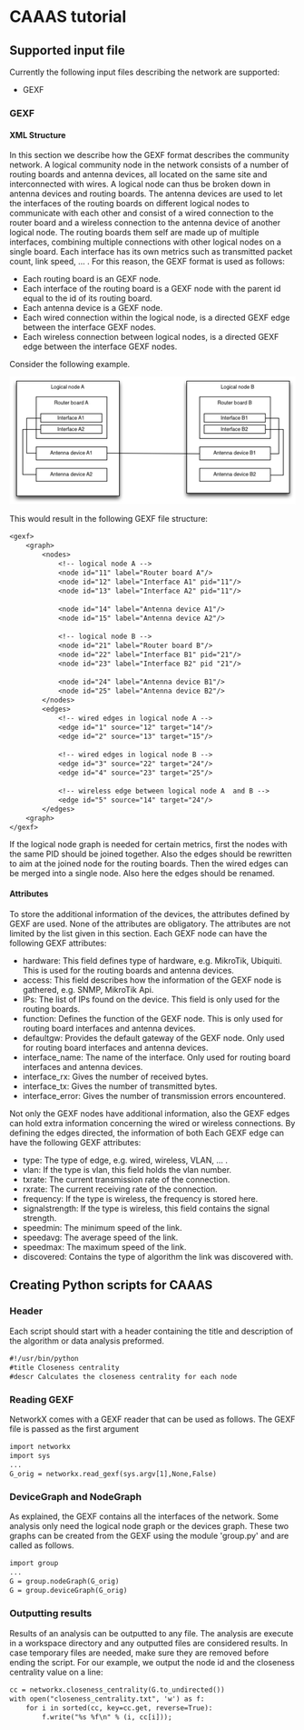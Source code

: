 # CAAAS tutorial

## Supported input file
Currently the following input files describing the network are supported:
* GEXF

### GEXF

#### XML Structure

In this section we describe how the GEXF format describes the community network. A logical community node in the network consists of a number of routing boards and antenna devices, all located on the same site and interconnected with wires.  A logical node can thus be broken down in antenna devices and routing boards.  The antenna devices are used to let the interfaces of the routing boards on different logical nodes to communicate with each other and consist of a wired connection to the router board and a wireless connection to the antenna device of another logical node.  The routing boards them self are made up of multiple interfaces, combining multiple connections with other logical nodes on a single board.  Each interface has its own metrics such as transmitted packet count, link speed, ... . For this reason, the GEXF format is used as follows:

* Each routing board is an GEXF node.
* Each interface of the routing board is a GEXF node with the parent id equal to the id of its routing board.
* Each antenna device is a GEXF node.
* Each wired connection within the logical node, is a directed GEXF edge between the interface GEXF nodes.
* Each wireless connection between logical nodes, is a directed GEXF edge between the interface GEXF nodes.

Consider the following example.

![Example of two logical nodes](images/example.png)

This would result in the following GEXF file structure:

	<gexf>
		<graph>
			<nodes>
				<!-- logical node A -->
				<node id="11" label="Router board A"/>
				<node id="12" label="Interface A1" pid="11"/>
				<node id="13" label="Interface A2" pid="11"/>
				
				<node id="14" label="Antenna device A1"/>
				<node id="15" label="Antenna device A2"/>
				
				<!-- logical node B -->
				<node id="21" label="Router board B"/>
				<node id="22" label="Interface B1" pid="21"/>
				<node id="23" label="Interface B2" pid "21"/>
				
				<node id="24" label="Antenna device B1"/>
				<node id="25" label="Antenna device B2"/>
			</nodes>
			<edges>
				<!-- wired edges in logical node A -->
				<edge id="1" source="12" target="14"/>
				<edge id="2" source="13" target="15"/>
				
				<!-- wired edges in logical node B -->
				<edge id="3" source="22" target="24"/>
				<edge id="4" source="23" target="25"/>
				
				<!-- wireless edge between logical node A  and B -->
				<edge id="5" source="14" target="24"/>
			</edges>
		<graph>
	</gexf>

If the logical node graph is needed for certain metrics, first the nodes with the same PID should be joined together.  Also the edges should be rewritten to aim at the joined node for the routing boards. Then the wired edges can be merged into a single node. Also here the edges should be renamed.

#### Attributes
To store the additional information of the devices, the attributes defined by GEXF are used. None of the attributes are obligatory.  The attributes are not limited by the list given in this section.
Each GEXF node can have the following GEXF attributes:

* hardware: This field defines type of hardware, e.g. MikroTik, Ubiquiti.  This is used for the routing boards and antenna devices.
* access: This field describes how the information of the GEXF node is gathered, e.g. SNMP, MikroTik Api.
* IPs: The list of IPs found on the device. This field is only used for the routing boards.
* function: Defines the function of the GEXF node. This is only used for routing board interfaces and antenna devices.
* defaultgw: Provides the default gateway of the GEXF node. Only used for routing board interfaces and antenna devices.
* interface_name: The name of the interface. Only used for routing board interfaces and antenna devices.
* interface_rx: Gives the number of received bytes.
* interface_tx: Gives the number of transmitted bytes.
* interface_error: Gives the number of transmission errors encountered.

Not only the GEXF nodes have additional information, also the GEXF edges can hold extra information concerning the wired or wireless connections.  By defining the edges directed, the information of both 
Each GEXF edge can have the following GEXF attributes:

* type: The type of edge, e.g. wired, wireless, VLAN, ... .
* vlan: If the type is vlan, this field holds the vlan number.
* txrate: The current transmission rate of the connection.
* rxrate: The current receiving rate of the connection.
* frequency: If the type is wireless, the frequency is stored here.
* signalstrength: If the type is wireless, this field contains the signal strength.
* speedmin: The minimum speed of the link.
* speedavg: The average speed of the link.
* speedmax: The maximum speed of the link.
* discovered: Contains the type of algorithm the link was discovered with.

## Creating Python scripts for CAAAS

### Header
Each script should start with a header containing the title and description of the algorithm or data analysis preformed.

	#!/usr/bin/python
	#title Closeness centrality
	#descr Calculates the closeness centrality for each node

### Reading GEXF
NetworkX comes with a GEXF reader that can be used as follows.  The GEXF file is passed as the first argument

	import networkx
	import sys
	...
	G_orig = networkx.read_gexf(sys.argv[1],None,False)

### DeviceGraph and NodeGraph
As explained, the GEXF contains all the interfaces of the network.  Some analysis only need the logical node graph or the devices graph.  These two graphs can be created from the GEXF using the module 'group.py' and are called as follows.

	import group
	...
	G = group.nodeGraph(G_orig)
	G = group.deviceGraph(G_orig)

### Outputting results
Results of an analysis can be outputted to any file.  The analysis are execute in a workspace directory and any outputted files are considered results.  In case temporary files are needed, make sure they are removed before ending the script.
For our example, we output the node id and the closeness centrality value on a line:

	cc = networkx.closeness_centrality(G.to_undirected())
	with open("closeness_centrality.txt", 'w') as f:
    	for i in sorted(cc, key=cc.get, reverse=True):
        	f.write("%s %f\n" % (i, cc[i]));

